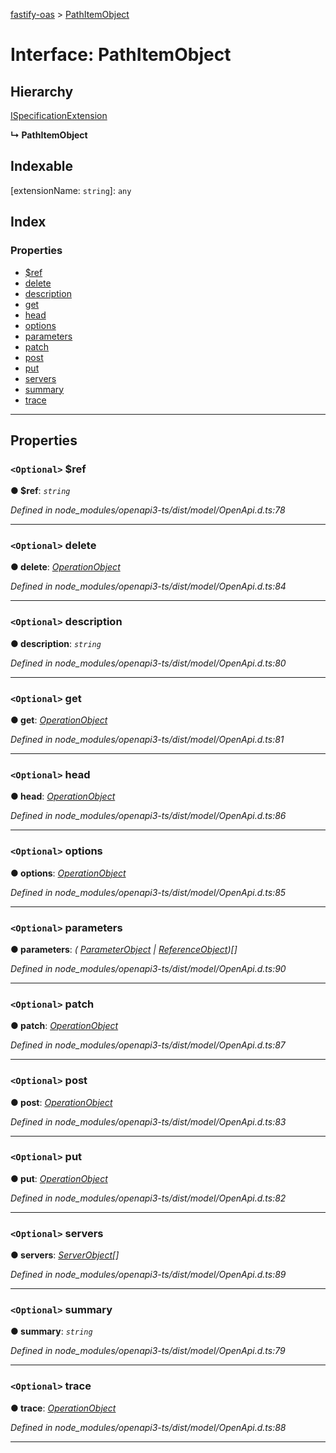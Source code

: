 [fastify-oas](../README.md) > [PathItemObject](../interfaces/pathitemobject.md)

# Interface: PathItemObject

## Hierarchy

 [ISpecificationExtension](ispecificationextension.md)

**↳ PathItemObject**

## Indexable

\[extensionName: `string`\]:&nbsp;`any`
## Index

### Properties

* [$ref](pathitemobject.md#_ref)
* [delete](pathitemobject.md#delete)
* [description](pathitemobject.md#description)
* [get](pathitemobject.md#get)
* [head](pathitemobject.md#head)
* [options](pathitemobject.md#options)
* [parameters](pathitemobject.md#parameters)
* [patch](pathitemobject.md#patch)
* [post](pathitemobject.md#post)
* [put](pathitemobject.md#put)
* [servers](pathitemobject.md#servers)
* [summary](pathitemobject.md#summary)
* [trace](pathitemobject.md#trace)

---

## Properties

<a id="_ref"></a>

### `<Optional>` $ref

**● $ref**: *`string`*

*Defined in node_modules/openapi3-ts/dist/model/OpenApi.d.ts:78*

___
<a id="delete"></a>

### `<Optional>` delete

**● delete**: *[OperationObject](operationobject.md)*

*Defined in node_modules/openapi3-ts/dist/model/OpenApi.d.ts:84*

___
<a id="description"></a>

### `<Optional>` description

**● description**: *`string`*

*Defined in node_modules/openapi3-ts/dist/model/OpenApi.d.ts:80*

___
<a id="get"></a>

### `<Optional>` get

**● get**: *[OperationObject](operationobject.md)*

*Defined in node_modules/openapi3-ts/dist/model/OpenApi.d.ts:81*

___
<a id="head"></a>

### `<Optional>` head

**● head**: *[OperationObject](operationobject.md)*

*Defined in node_modules/openapi3-ts/dist/model/OpenApi.d.ts:86*

___
<a id="options"></a>

### `<Optional>` options

**● options**: *[OperationObject](operationobject.md)*

*Defined in node_modules/openapi3-ts/dist/model/OpenApi.d.ts:85*

___
<a id="parameters"></a>

### `<Optional>` parameters

**● parameters**: *( [ParameterObject](parameterobject.md) &#124; [ReferenceObject](referenceobject.md))[]*

*Defined in node_modules/openapi3-ts/dist/model/OpenApi.d.ts:90*

___
<a id="patch"></a>

### `<Optional>` patch

**● patch**: *[OperationObject](operationobject.md)*

*Defined in node_modules/openapi3-ts/dist/model/OpenApi.d.ts:87*

___
<a id="post"></a>

### `<Optional>` post

**● post**: *[OperationObject](operationobject.md)*

*Defined in node_modules/openapi3-ts/dist/model/OpenApi.d.ts:83*

___
<a id="put"></a>

### `<Optional>` put

**● put**: *[OperationObject](operationobject.md)*

*Defined in node_modules/openapi3-ts/dist/model/OpenApi.d.ts:82*

___
<a id="servers"></a>

### `<Optional>` servers

**● servers**: *[ServerObject](serverobject.md)[]*

*Defined in node_modules/openapi3-ts/dist/model/OpenApi.d.ts:89*

___
<a id="summary"></a>

### `<Optional>` summary

**● summary**: *`string`*

*Defined in node_modules/openapi3-ts/dist/model/OpenApi.d.ts:79*

___
<a id="trace"></a>

### `<Optional>` trace

**● trace**: *[OperationObject](operationobject.md)*

*Defined in node_modules/openapi3-ts/dist/model/OpenApi.d.ts:88*

___

